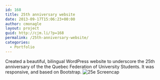 ```yaml
---
id: 168
title: 25th anniversary website
date: 2013-09-17T15:06:23+00:00
author: cmonagle
layout: project
guid: http://cjm.li/?p=168
permalink: /25th-anniversary-website/
categories:
  - Portfolio
---
```

Created a beautiful, bilingual WordPress website to underscore the 25th anniversary of the the Quebec Federation of University Students. It was responsive, and based on Bootstrap.
![25e Screencap](/assets/images/25e.png)
